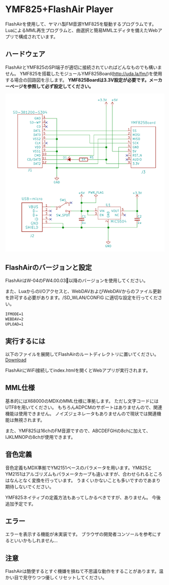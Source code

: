 # YMF825+FlashAir Player

FlashAirを使用して、ヤマハ製FM音源YMF825を駆動するプログラムです。
LuaによるMML再生プログラムと、曲選択と簡易MMLエディタを備えたWebアプリで構成されています。

## ハードウェア

FlashAirとYMF825のSPI端子が適切に接続されていればどんなものでも構いません。
YMF825を搭載したモジュールYMF825Board(http://uda.la/fm/)を使用する場合の回路図を示します。
**YMF825Boardは3.3V設定が必要です。メーカーページを参照して必ず設定してください。**

![回路図](schematic.png)

## FlashAirのバージョンと設定

FlashAirはW-04のFW4.00.03以降のバージョンを使用してください。

また、LuaからのI/Oアクセスと、WebDAVおよびWebDAVからのファイル更新を許可する必要があります。/SD_WLAN/CONFIG に適切な設定を行ってください。
``` :/SD_WLAN/CONFIG
IFMODE=1
WEBDAV=2
UPLOAD=1
```

## 実行するには

以下のファイルを展開してFlashAirのルートディレクトリに置いてください。
[Download](https://github.com/shuichitakano/ymf825playFA/releases/download/v0.1/air825_180708.zip)

FlashAirにWiFi接続してindex.htmlを開くとWebアプリが実行されます。

## MML仕様

基本的にはX68000のMDXのMML仕様に準拠します。
ただし文字コードにはUTF8を用いてください。
もちろんADPCMのサポートはありませんので、関連機能は使用できません。
ノイズジェネレータもありませんので現状では関連機能は無視されます。

また、YMF825は16chのFM音源ですので、ABCDEFGHの8chに加えて、IJKLMNOPの8chが使用できます。

## 音色定義

音色定義もMDX準拠でYM2151ベースのパラメータを用います。YM825とYM2151はアルゴリズムもパラメータカーブも違いますが、合わせられるところはなんとなく変換を行っています。
うまくいかないことも多いですのであまり期待しないでください。

YMF825ネイティブの定義方法もあってしかるべきですが、ありません。
今後追加予定です。

## エラー

エラーを表示する機能が未実装です。
ブラウザの開発者コンソールを参考にするといいかもしれません…

## 注意

FlashAirは酷使するとすぐ機嫌を損ねて不思議な動作をすることがあります。温かい目で見守りつつ優しくリセットしてください。

